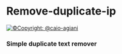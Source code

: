# Remove-duplicate-ip
 
[![©Copyright: @caio-agiani](https://img.shields.io/badge/%C2%A9-caio.caiu-purple.svg?style=flat)](https://github.com/caio-agiani)

### Simple duplicate text remover
